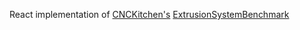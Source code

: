 React implementation of [CNCKitchen's](https://www.youtube.com/watch?v=lBi0-NotcP0) [ExtrusionSystemBenchmark](https://github.com/CNCKitchen/ExtrusionSystemBenchmark)
